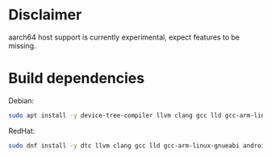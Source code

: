 # Disclaimer

aarch64 host support is currently experimental, expect features to be missing.

# Build dependencies

Debian:
```sh
sudo apt install -y device-tree-compiler llvm clang gcc lld gcc-arm-linux-gnueabi cpio android-sdk-libsparse-utils libncurses-dev gawk flex bison openssl libssl-dev dkms libelf-dev libudev-dev libpci-dev libiberty-dev autoconf
```

RedHat:
```sh
sudo dnf install -y dtc llvm clang gcc lld gcc-arm-linux-gnueabi android-tools cpio ncurses-devel gawk flex bison openssl openssl-devel dkms elfutils-libelf-devel libudev-devel pciutils-devel binutils-devel autoconf
```
